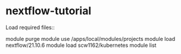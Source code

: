 # nextflow-tutorial


Load required files::

  module purge
  module use /apps/local/modules/projects
  module load nextflow/21.10.6
  module load scw1162/kubernetes
  module list
